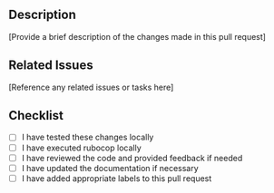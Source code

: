 ## Description

[Provide a brief description of the changes made in this pull request]

## Related Issues

[Reference any related issues or tasks here]

## Checklist

- [ ] I have tested these changes locally
- [ ] I have executed rubocop locally
- [ ] I have reviewed the code and provided feedback if needed
- [ ] I have updated the documentation if necessary
- [ ] I have added appropriate labels to this pull request
